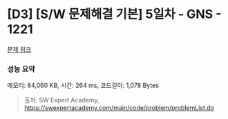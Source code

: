 # [D3] [S/W 문제해결 기본] 5일차 - GNS - 1221 

[문제 링크](https://swexpertacademy.com/main/code/problem/problemDetail.do?contestProbId=AV14jJh6ACYCFAYD) 

### 성능 요약

메모리: 84,060 KB, 시간: 264 ms, 코드길이: 1,078 Bytes



> 출처: SW Expert Academy, https://swexpertacademy.com/main/code/problem/problemList.do